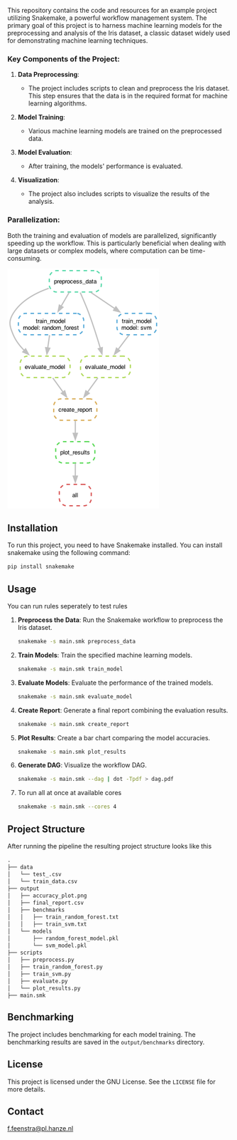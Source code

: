 

This repository contains the code and resources for an example project utilizing Snakemake, a powerful workflow management system. The primary goal of this project is to harness machine learning models for the preprocessing and analysis of the Iris dataset, a classic dataset widely used for demonstrating machine learning techniques.

### Key Components of the Project:

1. **Data Preprocessing**:
   - The project includes scripts to clean and preprocess the Iris dataset. This step ensures that the data is in the required format for machine learning algorithms.

2. **Model Training**:
   - Various machine learning models are trained on the preprocessed data. 

3. **Model Evaluation**:
   - After training, the models' performance is evaluated. 

4. **Visualization**:
   - The project also includes scripts to visualize the results of the analysis. 
   
### Parallelization:

Both the training and evaluation of models are parallelized, significantly speeding up the workflow. This is particularly beneficial when dealing with large datasets or complex models, where computation can be time-consuming.


![DAG](train_model_example/dag.png)




## Installation

To run this project, you need to have Snakemake installed. You can install snakemake using the following command:

```sh
pip install snakemake 
```

## Usage

You can run rules seperately to test rules

1. **Preprocess the Data**: Run the Snakemake workflow to preprocess the Iris dataset.
    ```sh
    snakemake -s main.smk preprocess_data
    ```

2. **Train Models**: Train the specified machine learning models.
    ```sh
    snakemake -s main.smk train_model
    ```

3. **Evaluate Models**: Evaluate the performance of the trained models.
    ```sh
    snakemake -s main.smk evaluate_model
    ```

4. **Create Report**: Generate a final report combining the evaluation results.
    ```sh
    snakemake -s main.smk create_report
    ```

5. **Plot Results**: Create a bar chart comparing the model accuracies.
    ```sh
    snakemake -s main.smk plot_results
    ```

6. **Generate DAG**: Visualize the workflow DAG.
    ```sh
    snakemake -s main.smk --dag | dot -Tpdf > dag.pdf
    ```
    
 7. To run all at once at available cores
    ```sh
    snakemake -s main.smk --cores 4
    ```
 
 ## Project Structure

After running the pipeline the resulting project structure looks like this

```plaintext
.
├── data
│   └── test_.csv
│   └── train_data.csv
├── output
│   ├── accuracy_plot.png
│   ├── final_report.csv
│   ├── benchmarks
│   │   ├── train_random_forest.txt
│   │   ├── train_svm.txt
│   └── models
│       ├── random_forest_model.pkl
│       └── svm_model.pkl
├── scripts
│   ├── preprocess.py
│   ├── train_random_forest.py
│   ├── train_svm.py
│   ├── evaluate.py
│   └── plot_results.py
├── main.smk
```


## Benchmarking

The project includes benchmarking for each model training. The benchmarking results are saved in the `output/benchmarks` directory.

## License

This project is licensed under the GNU License. See the `LICENSE` file for more details.

## Contact

f.feenstra@pl.hanze.nl

